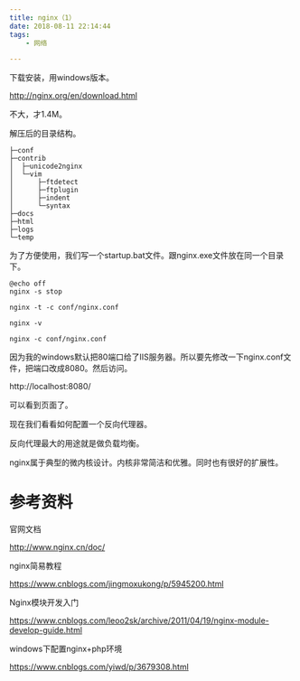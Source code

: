 ```yaml
---
title: nginx（1）
date: 2018-08-11 22:14:44
tags:
	- 网络

---
```




下载安装，用windows版本。

http://nginx.org/en/download.html

不大，才1.4M。

解压后的目录结构。

```
├─conf
├─contrib
│  ├─unicode2nginx
│  └─vim
│      ├─ftdetect
│      ├─ftplugin
│      ├─indent
│      └─syntax
├─docs
├─html
├─logs
└─temp
```

为了方便使用，我们写一个startup.bat文件。跟nginx.exe文件放在同一个目录下。

```
@echo off
nginx -s stop

nginx -t -c conf/nginx.conf

nginx -v

nginx -c conf/nginx.conf
```

因为我的windows默认把80端口给了IIS服务器。所以要先修改一下nginx.conf文件，把端口改成8080。然后访问。

http://localhost:8080/

可以看到页面了。

现在我们看看如何配置一个反向代理器。



反向代理最大的用途就是做负载均衡。



nginx属于典型的微内核设计。内核非常简洁和优雅。同时也有很好的扩展性。





# 参考资料

官网文档

http://www.nginx.cn/doc/

nginx简易教程

https://www.cnblogs.com/jingmoxukong/p/5945200.html

Nginx模块开发入门

https://www.cnblogs.com/leoo2sk/archive/2011/04/19/nginx-module-develop-guide.html

windows下配置nginx+php环境

https://www.cnblogs.com/yiwd/p/3679308.html